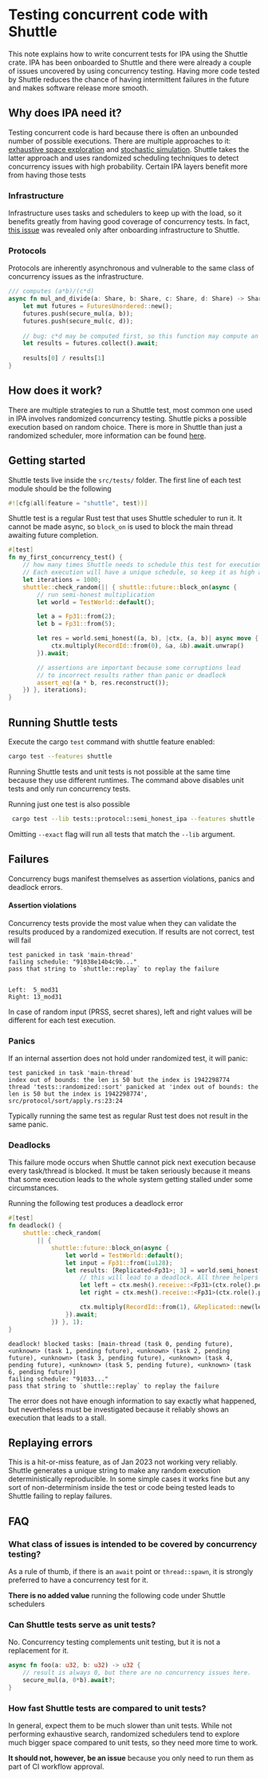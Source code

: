 # Testing concurrent code with Shuttle

This note explains how to write concurrent tests for IPA using the Shuttle crate. IPA has been onboarded to Shuttle and
there were already a couple of issues uncovered by using concurrency testing. Having more code tested by Shuttle reduces
the chance of having intermittent failures in the future and makes software release more smooth.

## Why does IPA need it?

Testing concurrent code is hard because there is often an unbounded number of possible executions. There are multiple
approaches to it: [exhaustive space exploration](https://docs.rs/loom/latest/loom/) and [stochastic simulation](https://www.microsoft.com/en-us/research/wp-content/uploads/2016/02/asplos277-pct.pdf). Shuttle takes the latter approach and uses randomized
scheduling techniques to detect concurrency issues with high probability. Certain IPA layers benefit more from having
those tests

### Infrastructure
Infrastructure uses tasks and schedulers to keep up with the load, so it benefits greatly from having good coverage
of concurrency tests. In fact, [this issue](https://github.com/private-attribution/ipa/issues/256) was revealed only
after onboarding infrastructure to Shuttle.

### Protocols
Protocols are inherently asynchronous and vulnerable to the same class of concurrency issues as the infrastructure.

```rust
/// computes (a*b)/(c*d)
async fn mul_and_divide(a: Share, b: Share, c: Share, d: Share) -> Share {
    let mut futures = FuturesUnordered::new();
    futures.push(secure_mul(a, b));
    futures.push(secure_mul(c, d));
    
    // bug: c*d may be computed first, so this function may compute an inverse of the intended result
    let results = futures.collect().await;
    
    results[0] / results[1]
}
```


## How does it work?

There are multiple strategies to run a Shuttle test, most common one used in IPA involves randomized concurrency testing.
Shuttle picks a possible execution based on random choice. There is more in Shuttle than just a randomized scheduler, more information can be found
[here](https://docs.rs/shuttle/latest/shuttle/scheduler/index.html).

## Getting started

Shuttle tests live inside the `src/tests/` folder. The first line of each test module should be the following

```rust
#![cfg(all(feature = "shuttle", test))]
```

Shuttle test is a regular Rust test that uses Shuttle scheduler to run it. It cannot be made async, so `block_on` is used
to block the main thread awaiting future completion.

```rust
#[test]
fn my_first_concurrency_test() {
    // how many times Shuttle needs to schedule this test for execution.
    // Each execution will have a unique schedule, so keep it as high as possible.
    let iterations = 1000; 
    shuttle::check_random(|| { shuttle::future::block_on(async {
        // run semi-honest multiplication
        let world = TestWorld::default();

        let a = Fp31::from(2);
        let b = Fp31::from(5);

        let res = world.semi_honest((a, b), |ctx, (a, b)| async move { 
            ctx.multiply(RecordId::from(0), &a, &b).await.unwrap() 
        }).await;

        // assertions are important because some corruptions lead
        // to incorrect results rather than panic or deadlock
        assert_eq!(a * b, res.reconstruct());
    }) }, iterations);
}
```

## Running Shuttle tests

Execute the cargo `test` command with shuttle feature enabled:
```bash
cargo test --features shuttle
```

Running Shuttle tests and unit tests is not possible at the same time because they use different runtimes. 
The command above disables unit tests and only run concurrency tests. 

Running just one test is also possible

```bash
 cargo test --lib tests::protocol::semi_honest_ipa --features shuttle --exact
```

Omitting `--exact` flag will run all tests that match the `--lib` argument.

## Failures

Concurrency bugs manifest themselves as assertion violations, panics and deadlock errors.

#### Assertion violations 
Concurrency tests provide the most value when they can validate the results produced by a randomized execution. If results
are not correct, test will fail

```
test panicked in task 'main-thread'
failing schedule: "91038e14b4c9b..."
pass that string to `shuttle::replay` to replay the failure


Left:  5_mod31
Right: 13_mod31
```

In case of random input (PRSS, secret shares), left and right values will be different for each test execution.

### Panics
If an internal assertion does not hold under randomized test, it will panic:

```
test panicked in task 'main-thread'
index out of bounds: the len is 50 but the index is 1942298774
thread 'tests::randomized::sort' panicked at 'index out of bounds: the len is 50 but the index is 1942298774', src/protocol/sort/apply.rs:23:24
```

Typically running the same test as regular Rust test does not result in the same panic. 


### Deadlocks
This failure mode occurs when Shuttle cannot pick next execution because every task/thread is blocked. It must be taken seriously because it means
that some execution leads to the whole system getting stalled under some circumstances.

Running the following test produces a deadlock error

```rust
#[test]
fn deadlock() {
    shuttle::check_random(
        || {
            shuttle::future::block_on(async {
                let world = TestWorld::default();
                let input = Fp31::from(1u128);
                let results: [Replicated<Fp31>; 3] = world.semi_honest(input, |ctx, share| async move {
                    // this will lead to a deadlock. All three helpers blocked awaiting data from peers.
                    let left = ctx.mesh().receive::<Fp31>(ctx.role().peer(Direction::Left), RecordId::from(0)).await.unwrap();
                    let right = ctx.mesh().receive::<Fp31>(ctx.role().peer(Direction::Right), RecordId::from(0)).await.unwrap();

                    ctx.multiply(RecordId::from(1), &Replicated::new(left, right), &share).await.unwrap()
                }).await;
            }) }, 1);
}
```


```
deadlock! blocked tasks: [main-thread (task 0, pending future), <unknown> (task 1, pending future), <unknown> (task 2, pending future), <unknown> (task 3, pending future), <unknown> (task 4, pending future), <unknown> (task 5, pending future), <unknown> (task 6, pending future)]
failing schedule: "91033..."
pass that string to `shuttle::replay` to replay the failure
```

The error does not have enough information to say exactly what happened, but nevertheless must be investigated because
it reliably shows an execution that leads to a stall.


## Replaying errors
This is a hit-or-miss feature, as of Jan 2023 not working very reliably. Shuttle generates a unique string to make
any random execution deterministically reproducible. In some simple cases it works fine but any sort of non-determinism
inside the test or code being tested leads to Shuttle failing to replay failures.


## FAQ

### What class of issues is intended to be covered by concurrency testing?
As a rule of thumb, if there is an `await` point or `thread::spawn`, it is strongly preferred to have a concurrency test 
for it. 

**There is no added value** running the following code under Shuttle schedulers

### Can Shuttle tests serve as unit tests?
No. Concurrency testing complements unit testing, but it is not a replacement for it. 

```rust
async fn foo(a: u32, b: u32) -> u32 {
    // result is always 0, but there are no concurrency issues here. 
    secure_mul(a, 0*b).await?;
}
```

### How fast Shuttle tests are compared to unit tests?
In general, expect them to be much slower than unit tests. While not performing exhaustive search, randomized schedulers
tend to explore much bigger space compared to unit tests, so they need more time to work. 

**It should not, however, be an issue** because you only need to run them as part of CI workflow approval.


